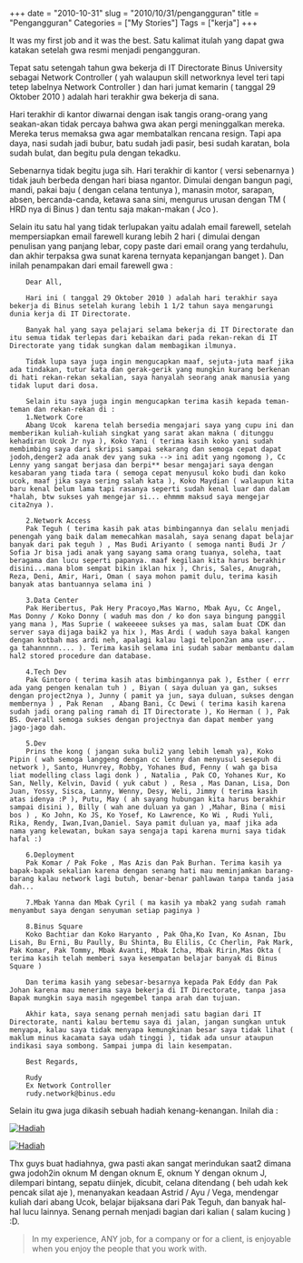 +++
date = "2010-10-31"
slug = "2010/10/31/pengangguran"
title = "Pengangguran"
Categories = ["My Stories"]
Tags = ["kerja"]
+++

It was my first job and it was the best. Satu kalimat itulah yang dapat gwa katakan setelah gwa resmi menjadi pengangguran.

Tepat satu setengah tahun gwa bekerja di IT Directorate Binus University sebagai Network Controller ( yah walaupun skill networknya level teri tapi tetep labelnya Network Controller ) dan hari jumat kemarin ( tanggal 29 Oktober 2010 ) adalah hari terakhir gwa bekerja di sana.

Hari terakhir di kantor diwarnai dengan isak tangis orang-orang yang seakan-akan tidak percaya bahwa gwa akan pergi meninggalkan mereka. Mereka terus memaksa gwa agar membatalkan rencana resign. Tapi apa daya, nasi sudah jadi bubur, batu sudah jadi pasir, besi sudah karatan, bola sudah bulat, dan begitu pula dengan tekadku.

Sebenarnya tidak begitu juga sih. Hari terakhir di kantor ( versi sebenarnya ) tidak jauh berbeda dengan hari biasa ngantor. Dimulai dengan bangun pagi, mandi, pakai baju ( dengan celana tentunya ), manasin motor, sarapan, absen, bercanda-canda, ketawa sana sini, mengurus urusan dengan TM ( HRD nya di Binus ) dan tentu saja makan-makan ( Jco ).

Selain itu satu hal yang tidak terlupakan yaitu adalah email farewell, setelah mempersiapkan email farewell kurang lebih 2 hari ( dimulai dengan penulisan yang panjang lebar, copy paste dari email orang yang terdahulu, dan akhir terpaksa gwa sunat karena ternyata kepanjangan banget ). Dan inilah penampakan dari email farewell gwa :

``` text    
    Dear All,
    
    Hari ini ( tanggal 29 Oktober 2010 ) adalah hari terakhir saya bekerja di Binus setelah kurang lebih 1 1/2 tahun saya mengarungi dunia kerja di IT Directorate.
    
    Banyak hal yang saya pelajari selama bekerja di IT Directorate dan itu semua tidak terlepas dari kebaikan dari pada rekan-rekan di IT Directorate yang tidak sungkan dalam membagikan ilmunya.
    
    Tidak lupa saya juga ingin mengucapkan maaf, sejuta-juta maaf jika ada tindakan, tutur kata dan gerak-gerik yang mungkin kurang berkenan di hati rekan-rekan sekalian, saya hanyalah seorang anak manusia yang tidak luput dari dosa.
    
    Selain itu saya juga ingin mengucapkan terima kasih kepada teman-teman dan rekan-rekan di :
    1.Network Core
    Abang Ucok  karena telah bersedia mengajari saya yang cupu ini dan memberikan kuliah-kuliah singkat yang sarat akan makna ( ditunggu kehadiran Ucok Jr nya ), Koko Yani ( terima kasih koko yani sudah membimbing saya dari skripsi sampai sekarang dan semoga cepat dapat jodoh,denger2 ada anak dev yang suka --> ini adit yang ngomong ), Cc Lenny yang sangat berjasa dan berpi** besar mengajari saya dengan kesabaran yang tiada tara ( semoga cepat menyusul koko budi dan koko ucok, maaf jika saya sering salah kata ), Koko Maydian ( walaupun kita baru kenal belum lama tapi rasanya seperti sudah kenal luar dan dalam *halah, btw sukses yah mengejar si... ehmmm maksud saya mengejar cita2nya ).
    
    2.Network Access
    Pak Teguh ( terima kasih pak atas bimbingannya dan selalu menjadi penengah yang baik dalam memecahkan masalah, saya senang dapat belajar banyak dari pak teguh ) , Mas Budi Ariyanto ( semoga nanti Budi Jr / Sofia Jr bisa jadi anak yang sayang sama orang tuanya, soleha, taat beragama dan lucu seperti papanya. maaf kegilaan kita harus berakhir disini...mana blom sempat bikin iklan hix ), Chris, Sales, Anugrah, Reza, Deni, Amir, Hari, Oman ( saya mohon pamit dulu, terima kasih banyak atas bantuannya selama ini )
    
    3.Data Center
    Pak Heribertus, Pak Hery Pracoyo,Mas Warno, Mbak Ayu, Cc Angel, Mas Donny / Koko Donny ( waduh mas don / ko don saya bingung panggil yang mana ), Mas Suprie ( wakeeeee sukses ya mas, salam buat CDK dan server saya dijaga baik2 ya hix ), Mas Ardi ( waduh saya bakal kangen dengan kotbah mas ardi neh, apalagi kalau lagi telpon2an ama user... ga tahannnnn.... ). Terima kasih selama ini sudah sabar membantu dalam hal2 stored procedure dan database.
    
    4.Tech Dev
    Pak Gintoro ( terima kasih atas bimbingannya pak ), Esther ( errr ada yang pengen kenalan tuh ) , Biyan ( saya duluan ya gan, sukses dengan project2nya ), Junny ( pamit ya jun, saya duluan, sukses dengan membernya ) , Pak Renan  , Abang Bani, Cc Dewi ( terima kasih karena sudah jadi orang paling ramah di IT Directorate ), Ko Herman ( ), Pak BS. Overall semoga sukses dengan projectnya dan dapat member yang jago-jago dah.
    
    5.Dev
    Prins the kong ( jangan suka buli2 yang lebih lemah ya), Koko Pipin ( wah semoga langgeng dengan cc lenny dan menyusul sesepuh di network ), Santo, Hunvrey, Robby, Yohanes Bud, Fenny ( wah ga bisa liat modelling class lagi donk ) , Natalia , Pak CO, Yohanes Kur, Ko San, Nelly, Kelvin, David ( yuk cabut ) , Resa , Mas Danan, Lisa, Don Juan, Yossy, Sisca, Lanny, Wenny, Desy, Weli, Jimmy ( terima kasih atas idenya :P ), Putu, May ( ah sayang hubungan kita harus berakhir sampai disini ), Billy ( wah ane duluan ya gan ) ,Mahar, Bina ( misi bos ) , Ko John, Ko JS, Ko Yosef, Ko Lawrence, Ko Wi , Rudi Yuli, Rika, Rendy, Iwan,Ivan,Daniel. Saya pamit duluan ya, maaf jika ada nama yang kelewatan, bukan saya sengaja tapi karena murni saya tidak hafal :)
    
    6.Deployment
    Pak Komar / Pak Foke , Mas Azis dan Pak Burhan. Terima kasih ya bapak-bapak sekalian karena dengan senang hati mau meminjamkan barang-barang kalau network lagi butuh, benar-benar pahlawan tanpa tanda jasa dah...
    
    7.Mbak Yanna dan Mbak Cyril ( ma kasih ya mbak2 yang sudah ramah menyambut saya dengan senyuman setiap paginya )
    
    8.Binus Square
    Koko Bachtiar dan Koko Haryanto , Pak Oha,Ko Ivan, Ko Asnan, Ibu Lisah, Bu Erni, Bu Paully, Bu Shinta, Bu Elilis, Cc Cherlin, Pak Mark, Pak Komar, Pak Tommy, Mbak Avanti, Mbak Icha, Mbak Ririn,Mas Okta ( terima kasih telah memberi saya kesempatan belajar banyak di Binus Square )
    
    Dan terima kasih yang sebesar-besarnya kepada Pak Eddy dan Pak Johan karena mau menerima saya bekerja di IT Directorate, tanpa jasa Bapak mungkin saya masih ngegembel tanpa arah dan tujuan.
    
    Akhir kata, saya senang pernah menjadi satu bagian dari IT Directorate, nanti kalau bertemu saya di jalan, jangan sungkan untuk menyapa, kalau saya tidak menyapa kemungkinan besar saya tidak lihat ( maklum minus kacamata saya udah tinggi ), tidak ada unsur ataupun indikasi saya sombong. Sampai jumpa di lain kesempatan.
    
    Best Regards,
    
    Rudy
    Ex Network Controller
    rudy.network@binus.edu
```


Selain itu gwa juga dikasih sebuah hadiah kenang-kenangan. Inilah dia :

[![Hadiah](http://blog.rudylee.com/wp-content/uploads/2010/10/hadiah-300x225.jpg)](http://blog.rudylee.com/wp-content/uploads/2010/10/hadiah.jpg)

[![Hadiah](http://blog.rudylee.com/wp-content/uploads/2010/10/hadiah2-224x300.jpg)](http://blog.rudylee.com/wp-content/uploads/2010/10/hadiah2.jpg)

Thx guys buat hadiahnya, gwa pasti akan sangat merindukan saat2 dimana gwa jodoh2in oknum M dengan oknum E, oknum Y dengan oknum J, dilempari bintang, sepatu diinjek, dicubit, celana ditendang ( beh udah kek pencak silat aje ), menanyakan keadaan Astrid / Ayu / Vega, mendengar kuliah dari abang Ucok, belajar bijaksana dari Pak Teguh, dan banyak hal-hal lucu lainnya. Senang pernah menjadi bagian dari kalian ( salam kucing ) :D.


> In my experience, ANY job, for a company or for a client, is enjoyable when you enjoy the people that you work with.
